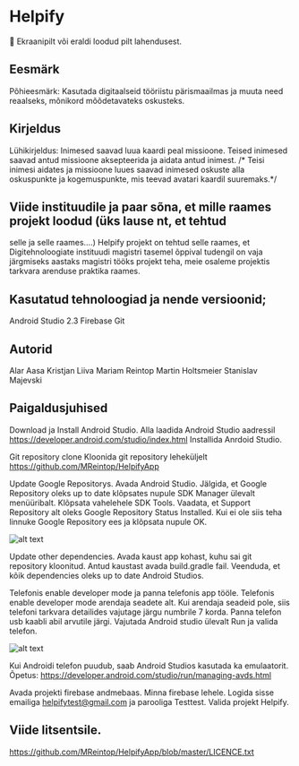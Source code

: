 # Helpify

 Ekraanipilt või eraldi loodud pilt lahendusest.

## Eesmärk

Põhieesmärk: Kasutada digitaalseid tööriistu pärismaailmas ja muuta need reaalseks, mõnikord mõõdetavateks oskusteks.

## Kirjeldus

Lühikirjeldus: Inimesed saavad luua kaardi peal missioone. Teised inimesed saavad antud missioone aksepteerida 
ja aidata antud inimest. /* Teisi inimesi aidates ja missioone luues saavad inimesed oskuste alla oskuspunkte
ja kogemuspunkte, mis teevad avatari kaardil suuremaks.*/


## Viide instituudile ja paar sõna, et mille raames projekt loodud (üks lause nt, et tehtud
selle ja selle raames….)
Helpify projekt on tehtud selle raames, et Digitehnoloogiate instituudi magistri tasemel õppival tudengil on vaja järgmiseks aastaks magistri tööks projekt teha, meie osaleme projektis tarkvara arenduse praktika raames.


## Kasutatud tehnoloogiad ja nende versioonid;
Android Studio 2.3
Firebase
Git


## Autorid

Alar Aasa
Kristjan Liiva
Mariam Reintop
Martin Holtsmeier
Stanislav Majevski


## Paigaldusjuhised

Download ja Install Android Studio.
Alla laadida Android Studio aadressil https://developer.android.com/studio/index.html
Installida Anrdoid Studio.

Git repository clone
Kloonida git repository leheküljelt
https://github.com/MReintop/HelpifyApp

Update Google Repositorys.
Avada Android Studio.
Jälgida, et Google Repository oleks up to date klõpsates nupule SDK Manager ülevalt menüüribalt.
Klõpsata vahelehele SDK Tools. Vaadata, et Support Repository alt oleks Google Repository Status Installed.
Kui ei ole siis teha linnuke Google Repository ees ja klõpsata nupule OK.

![alt text](https://github.com/MReintop/HelpifyApp/blob/master/googleRepositoryUpdate.png)

Update other dependencies.
Avada kaust app kohast, kuhu sai git repository kloonitud.
Antud kaustast avada build.gradle fail.
Veenduda, et kõik dependencies oleks up to date Android Studios.

Telefonis enable developer mode ja panna telefonis app tööle.
Telefonis enable developer mode arendaja seadete alt. Kui arendaja seadeid pole, siis telefoni tarkvara detailides vajutage järgu numbrile 7 korda. Panna telefon usb kaabli abil arvutile järgi. Vajutada Android studio ülevalt Run ja valida telefon.

![alt text](https://github.com/MReintop/HelpifyApp/blob/master/runAppInPhone.png)

Kui Androidi telefon puudub, saab Android Studios kasutada ka emulaatorit. Õpetus: https://developer.android.com/studio/run/managing-avds.html

Avada projekti firebase andmebaas.
Minna firebase lehele. Logida sisse emailiga helpifytest@gmail.com ja parooliga Testtest. Valida projekt Helpify.


## Viide litsentsile.
https://github.com/MReintop/HelpifyApp/blob/master/LICENCE.txt